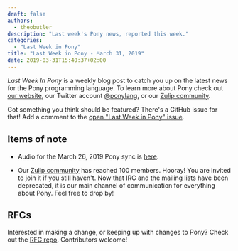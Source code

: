 ```yaml
---
draft: false
authors:
  - theobutler
description: "Last week's Pony news, reported this week."
categories:
  - "Last Week in Pony"
title: "Last Week in Pony - March 31, 2019"
date: 2019-03-31T15:40:37+02:00
---
```

_Last Week In Pony_ is a weekly blog post to catch you up on the latest news for the Pony programming language. To learn more about Pony check out [our website](https://ponylang.io), our Twitter account [@ponylang](https://twitter.com/ponylang), or our [Zulip community](https://ponylang.zulipchat.com).

Got something you think should be featured? There's a GitHub issue for that! Add a comment to the [open "Last Week in Pony" issue](https://github.com/ponylang/ponylang.github.io/issues?q=is%3Aissue+is%3Aopen+label%3Alast-week-in-pony).
<!-- more -->

## Items of note

- Audio for the March 26, 2019 Pony sync is [here](https://vimeo.com/915524315).

- Our [Zulip community](https://ponylang.zulipchat.com) has reached 100 members. Hooray!
You are invited to join it if you still haven't. Now that IRC and the mailing lists have been deprecated, it is our main channel of communication for everything about Pony. Feel free to drop by!

## RFCs

Interested in making a change, or keeping up with changes to Pony? Check out the [RFC repo](https://github.com/ponylang/rfcs). Contributors welcome!
